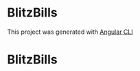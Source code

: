 
# BlitzBills

This project was generated with [Angular CLI](https://github.com/angular/angular-cli) 
# BlitzBills
